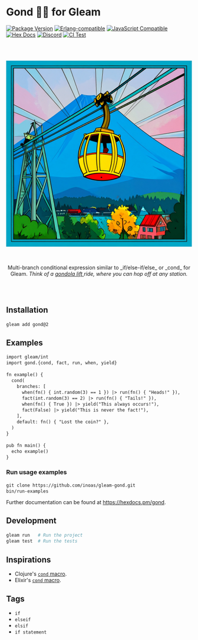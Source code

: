 # Gond 🚡🚠 for Gleam

[![Package <a href="https://github.com/inoas/gleam-gond/releases"><img src="https://img.shields.io/github/release/inoas/gleam-gond" alt="GitHub release"></a> Version](https://img.shields.io/hexpm/v/gond)](https://hex.pm/packages/gond)
[![Erlang-compatible](https://img.shields.io/badge/target-erlang-b83998)](https://www.erlang.org/)
[![JavaScript Compatible](https://img.shields.io/badge/target-javascript-f3e155)](https://en.wikipedia.org/wiki/JavaScript)
[![Hex Docs](https://img.shields.io/badge/hex-docs-ffaff3)](https://hexdocs.pm/gond/)
[![Discord](https://img.shields.io/discord/768594524158427167?label=discord%20chat&amp;color=5865F2)](https://discord.gg/Fm8Pwmy)
[![CI Test](https://github.com/inoas/gleam-gond/actions/workflows/test.yml/badge.svg?branch=main&amp;event=push)](https://github.com/inoas/gleam-gond/actions/workflows/test.yml)

<br>
<br>

<p align="center">
  <img src="https://raw.githubusercontent.com/inoas/gleam-gond/main/gond-logo.jpg" alt="Gleam Gond Logo" style="max-height: 33vh; width: auto; height: auto" width="480" height="480"/>
</p>

<br>

<p align="center">
  Multi-branch conditional expression similar to _if/else-if/else_ or _cond_ for Gleam.

  <i>
    Think of a <a href="https://en.wikipedia.org/wiki/Gondola_lift">gondola lift </a> ride,
    where you can hop off at any station.
  </i>
</p>

<br>
<br>

## Installation

```sh
gleam add gond@2
```

## Examples

```gleam
import gleam/int
import gond.{cond, fact, run, when, yield}

fn example() {
  cond(
    branches: [
      when(fn() { int.random(3) == 1 }) |> run(fn() { "Heads!" }),
      fact(int.random(3) == 2) |> run(fn() { "Tails!" }),
      when(fn() { True }) |> yield("This always occurs!"),
      fact(False) |> yield("This is never the fact!"),
    ],
    default: fn() { "Lost the coin?" },
  )
}

pub fn main() {
  echo example()
}
```

### Run usage examples

```shell
git clone https://github.com/inoas/gleam-gond.git
bin/run-examples
```

Further documentation can be found at <https://hexdocs.pm/gond>.

## Development

```sh
gleam run   # Run the project
gleam test  # Run the tests
```

## Inspirations

- Clojure's [`cond` macro](https://clojuredocs.org/clojure.core/cond).
- Elixir's [`cond` macro](https://hexdocs.pm/elixir/case-cond-and-if.html#cond).

## Tags

- `if`
- `elseif`
- `elsif`
- `if statement`
